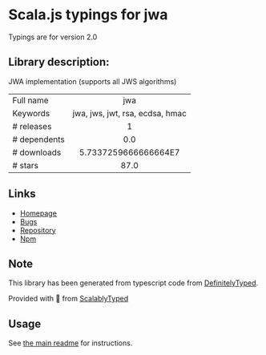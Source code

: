 
# Scala.js typings for jwa

Typings are for version 2.0

## Library description:
JWA implementation (supports all JWS algorithms)

|                    |                 |
| ------------------ | :-------------: |
| Full name          | jwa |
| Keywords           | jwa, jws, jwt, rsa, ecdsa, hmac |
| # releases         | 1 |
| # dependents       | 0.0 |
| # downloads        | 5.7337259666666664E7 |
| # stars            | 87.0 |

## Links
- [Homepage](https://github.com/brianloveswords/node-jwa#readme)
- [Bugs](https://github.com/brianloveswords/node-jwa/issues)
- [Repository](https://github.com/brianloveswords/node-jwa)
- [Npm](https://www.npmjs.com/package/jwa)
    


## Note
This library has been generated from typescript code from [DefinitelyTyped](https://definitelytyped.org).

Provided with :purple_heart: from [ScalablyTyped](https://github.com/oyvindberg/ScalablyTyped)

## Usage
See [the main readme](../../readme.md) for instructions.


